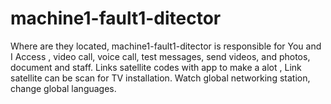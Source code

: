 # machine1-fault1-ditector
Where are they located, machine1-fault1-ditector is responsible for You and I Access , video call, voice call, test messages, send videos, and photos, document and staff. Links satellite codes with app to make a alot , Link satellite can be scan for TV installation. Watch global networking station, change global languages. 

